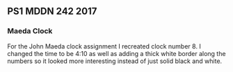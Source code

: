 ## PS1 MDDN 242 2017

### Maeda Clock

For the John Maeda clock assignment I recreated clock number 8. I changed the time to be 4:10 as well as adding a thick white border along the numbers so it looked more interesting instead of just solid black and white. 
